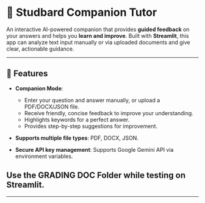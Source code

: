 # 🤝 Studbard Companion Tutor

An interactive AI-powered companion that provides **guided feedback** on your answers and helps you **learn and improve**. Built with **Streamlit**, this app can analyze text input manually or via uploaded documents and give clear, actionable guidance.

---

## 🔹 Features

- **Companion Mode**:  
  - Enter your question and answer manually, or upload a PDF/DOCX/JSON file.  
  - Receive friendly, concise feedback to improve your understanding.  
  - Highlights keywords for a perfect answer.  
  - Provides step-by-step suggestions for improvement.

- **Supports multiple file types**: PDF, DOCX, JSON.  
- **Secure API key management**: Supports Google Gemini API via environment variables.

  
## Use the GRADING DOC Folder while testing on Streamlit.

---





